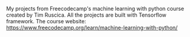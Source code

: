 
 My projects from Freecodecamp's machine learning with python course created by Tim Ruscica. All the projects are built with Tensorflow framework. 
The course website: https://www.freecodecamp.org/learn/machine-learning-with-python/
